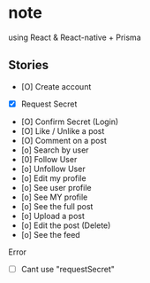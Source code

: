 # note

using React & React-native + Prisma

## Stories

- [O] Create account
- [x] Request Secret
- [O] Confirm Secret (Login)
- [O] Like / Unlike a post
- [O] Comment on a post
- [o] Search by user
- [0] Follow User
- [o] Unfollow User
- [o] Edit my profile
- [o] See user profile
- [o] See MY profile
- [o] See the full post
- [o] Upload a post
- [o] Edit the post (Delete)
- [o] See the feed

Error

- [ ] Cant use "requestSecret"
